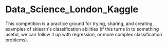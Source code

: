 # Data_Science_London_Kaggle
This competition is a practice ground for trying, sharing, and creating examples of sklearn's classification abilities (if this turns in to something useful, we can follow it up with regression, or more complex classification problems).

